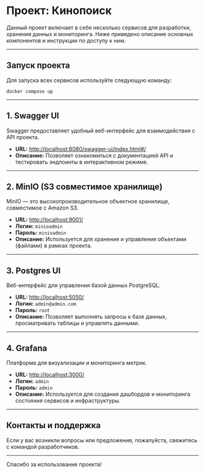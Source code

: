 # Проект: Кинопоиск

Данный проект включает в себя несколько сервисов для разработки, хранения данных и мониторинга. Ниже приведено описание основных компонентов и инструкции по доступу к ним.

---

## Запуск проекта

Для запуска всех сервисов используйте следующую команду:


`docker compose up`

---

## 1. Swagger UI

Swagger предоставляет удобный веб-интерфейс для взаимодействия с API проекта.

- **URL:** [http://localhost:8080/swagger-ui/index.html#/](http://localhost:8080/swagger-ui/index.html#/)
- **Описание:** Позволяет ознакомиться с документацией API и тестировать эндпоинты в интерактивном режиме.

---

## 2. MinIO (S3 совместимое хранилище)

MinIO — это высокопроизводительное объектное хранилище, совместимое с Amazon S3.

- **URL:** [http://localhost:9001/](http://localhost:9001/)
- **Логин:** `minioadmin`
- **Пароль:** `minioadmin`
- **Описание:** Используется для хранения и управления объектами (файлами) в рамках проекта.

---

## 3. Postgres UI

Веб-интерфейс для управления базой данных PostgreSQL.

- **URL:** [http://localhost:5050/](http://localhost:5050/)
- **Логин:** `admin@admin.com`
- **Пароль:** `root`
- **Описание:** Позволяет выполнять запросы к базе данных, просматривать таблицы и управлять данными.

---

## 4. Grafana

Платформа для визуализации и мониторинга метрик.

- **URL:** [http://localhost:3000/](http://localhost:3000/)
- **Логин:** `admin`
- **Пароль:** `admin`
- **Описание:** Используется для создания дашбордов и мониторинга состояния сервисов и инфраструктуры.

---

## Контакты и поддержка

Если у вас возникли вопросы или предложения, пожалуйста, свяжитесь с командой разработчиков.

---

Спасибо за использование проекта!
